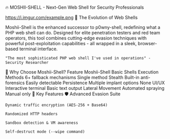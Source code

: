 🔥 MOSHII-SHELL - Next-Gen Web Shell for Security Professionals

https://i.imgur.com/example.png
🌟 The Evolution of Web Shells

Moshii-Shell is the enhanced successor to p0wny-shell, redefining what a PHP web shell can do. Designed for elite penetration testers and red team operators, this tool combines cutting-edge evasion techniques with powerful post-exploitation capabilities - all wrapped in a sleek, browser-based terminal interface.

    "The most sophisticated PHP web shell I've used in operations" - Security Researcher

🚀 Why Choose Moshii-Shell?
Feature	Moshii-Shell	Basic Shells
Execution Methods	6+ fallback mechanisms	Single method
Stealth	Built-in anti-forensics	Easily detectable
Persistence	Multiple implant options	None
UI/UX	Interactive terminal	Basic text output
Lateral Movement	Automated spraying	Manual only
💎 Key Features
🛡️ Advanced Evasion Suite

    Dynamic traffic encryption (AES-256 + Base64)

    Randomized HTTP headers

    Sandbox detection & VM awareness

    Self-destruct mode (--wipe command)
